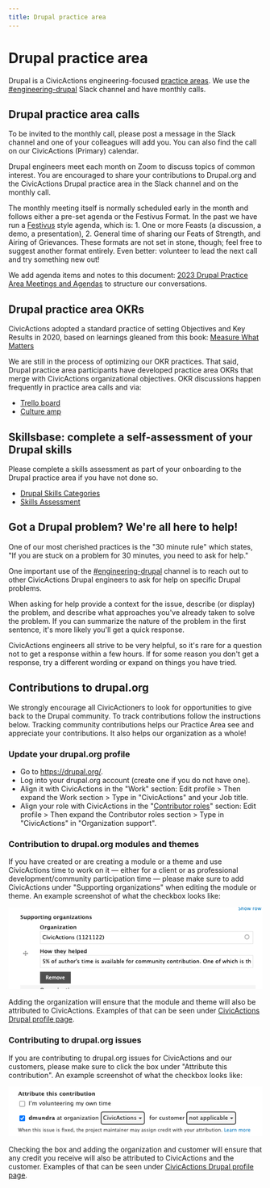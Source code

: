 ```yaml
---
title: Drupal practice area
---
```


# Drupal practice area

Drupal is a CivicActions engineering-focused [practice areas](../../README.md). We use the [#engineering-drupal](https://civicactions.slack.com/archives/C0ASJ7C8P) Slack channel and have monthly calls.

## Drupal practice area calls

To be invited to the monthly call, please post a message in the Slack channel and one of your colleagues will add you. You can also find the call on our CivicActions (Primary) calendar.

Drupal engineers meet each month on Zoom to discuss topics of common interest. You are encouraged to share your contributions to Drupal.org and the CivicActions Drupal practice area in the Slack channel and on the monthly call.

The monthly meeting itself is normally scheduled early in the month and follows either a pre-set agenda or the Festivus Format. In the past we have run a [Festivus](https://en.wikipedia.org/wiki/Festivus) style agenda, which is: 1. One or more Feasts (a discussion, a demo, a presentation), 2. General time of sharing our Feats of Strength, and Airing of Grievances. These formats are not set in stone, though; feel free to suggest another format entirely. Even better: volunteer to lead the next call and try something new out!

We add agenda items and notes to this document: [2023 Drupal Practice Area Meetings and Agendas](https://docs.google.com/document/d/16c_ors3wOMv68e7_R6OadjBIgPFWA_Ty6ux8xt6zqqw/edit#) to structure our conversations.

## Drupal practice area OKRs

CivicActions adopted a standard practice of setting Objectives and Key Results in 2020, based on learnings gleaned from this book: [Measure What Matters](https://www.whatmatters.com/the-book)

We are still in the process of optimizing our OKR practices. That said, Drupal practice area participants have developed practice area OKRs that merge with CivicActions organizational objectives. OKR discussions happen frequently in practice area calls and via:

-   [Trello board](https://trello.com/b/MH1OIHzV/drupal-practice-area-okrs)
-   [Culture amp](https://civicactions.cultureamp.com/performance/new_goals/department)

## Skillsbase: complete a self-assessment of your Drupal skills

Please complete a skills assessment as part of your onboarding to the Drupal practice area if you have not done so.

-   [Drupal Skills Categories](https://app.skills-base.com/skillcategories/view/id/16)
-   [Skills Assessment](https://app.skills-base.com/people/view#assessments)

## Got a Drupal problem? We're all here to help!

One of our most cherished practices is the "30 minute rule" which states, "If you are stuck on a problem for 30 minutes, you need to ask for help."

One important use of the [#engineering-drupal](https://civicactions.slack.com/archives/C0ASJ7C8P) channel is to reach out to other CivicActions Drupal engineers to ask for help on specific Drupal problems.

When asking for help provide a context for the issue, describe (or display) the problem, and describe what approaches you've already taken to solve the problem. If you can summarize the nature of the problem in the first sentence, it's more likely you'll get a quick response.

CivicActions engineers all strive to be very helpful, so it's rare for a question not to get a response within a few hours. If for some reason you don't get a response, try a different wording or expand on things you have tried.

## Contributions to drupal.org

We strongly encourage all CivicActioners to look for opportunities to give back to the Drupal community. To track contributions follow the instructions below. Tracking community contributions helps our Practice Area see and appreciate your contributions. It also helps our organization as a whole!

### Update your drupal.org profile

-   Go to <https://drupal.org/>.
-   Log into your drupal.org account (create one if you do not have one).
-   Align it with CivicActions in the "Work" section: Edit profile > Then expand the Work section > Type in "CivicActions" and your Job title.
-   Align your role with CivicActions in the "[Contributor roles](https://www.drupal.org/community/contributor-guide/find-your-role)" section: Edit profile > Then expand the Contributor roles section > Type in "CivicActions" in "Organization support".

### Contribution to drupal.org modules and themes

If you have created or are creating a module or a theme and use CivicActions time to work on it — either for a client or as professional development/community participation time — please make sure to add CivicActions under "Supporting organizations" when editing the module or theme. An example screenshot of what the checkbox looks like:

![Supporting organizations field screenshot seen in Drupal.org module and theme edit forms](../../../assets/images/drupal-pa-support-org-screenshot.png)

Adding the organization will ensure that the module and theme will also be attributed to CivicActions. Examples of that can be seen under [CivicActions Drupal profile page](https://www.drupal.org/civicactions#projects-supported).

### Contributing to drupal.org issues

If you are contributing to drupal.org issues for CivicActions and our customers, please make sure to click the box under "Attribute this contribution". An example screenshot of what the checkbox looks like:

![Attribute this contribution field screenshot seen in Drupal.org issue comment forms](../../../assets/images/drupal-pa-contribution-attribution-screenshot.png)

Checking the box and adding the organization and customer will ensure that any credit you receive will also be attributed to CivicActions and the customer. Examples of that can be seen under [CivicActions Drupal profile page](https://www.drupal.org/civicactions#org-page-issue-credit).
